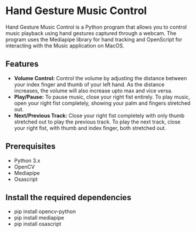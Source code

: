 # Hand Gesture Music Control

Hand Gesture Music Control is a Python program that allows you to control music playback using hand gestures captured through a webcam. The program uses the Mediapipe library for hand tracking and OpenScript for interacting with the Music application on MacOS.

## Features

- **Volume Control:** Control the volume by adjusting the distance between your index finger and thumb of your left hand. As the distance increases, the volume will also increase upto max and vice versa. 
- **Play/Pause:** To pause music, close your right fist entirely. To play music, open your right fist completely, showing your palm and fingers stretched out.
- **Next/Previous Track:** Close your right fist completely with only thumb stretched out to play the previous track. To play the next track, close your right fist, with thumb and index finger, both stretched out.
  
## Prerequisites

- Python 3.x
- OpenCV
- Mediapipe
- Osascript

## Install the required dependencies

- pip install opencv-python
- pip install mediapipe
- pip install osascript
